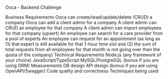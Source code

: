 Ooca - Backend Challenge


Business Requirements
Ooca can create/read/update/delete (CRUD) a company
Ooca can add a client admin for a company
A client admin can CRUD an employee for that company
A client admin can import employees for that company (upsert)
An employee can search for a care provider from a pool of experts
An employee can request for an appointment (as long as (1) that expert is still available for that 1-hour time slot and (2) the sum of total requests from all employees for that month is not going over than the quota of the company)
Technical Requirements
Node.js (any framework of your choice)
JavaScript/TypeScript
MySQL/PostgreSQL (bonus if you are using ORM)
Measurements
DB design
API design (bonus if you are using OpenAPI/Swagger)
Code quality and correctness
Techniques being used

 

